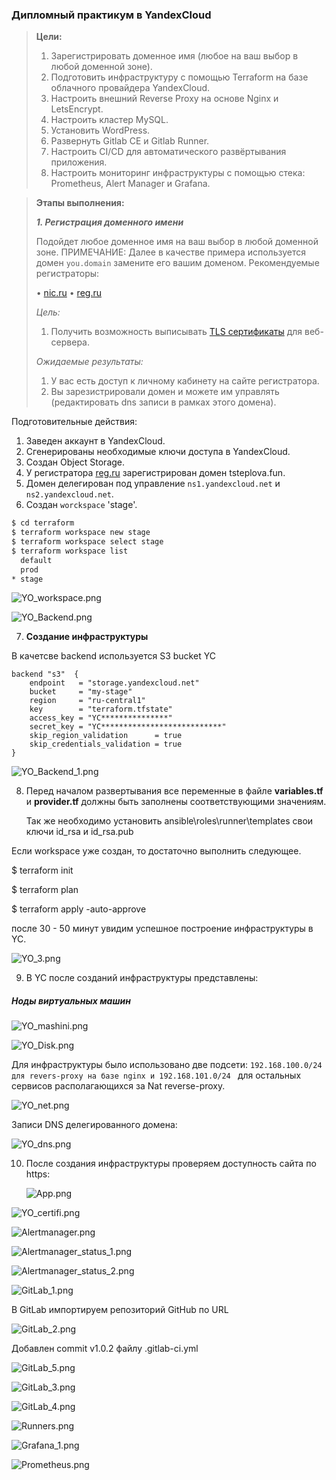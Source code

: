 ### **Дипломный практикум в YandexCloud**

> **Цели:**
>
> 1. Зарегистрировать доменное имя (любое на ваш выбор в любой доменной зоне).
> 2. Подготовить инфраструктуру с помощью Terraform на базе облачного провайдера YandexCloud.
> 3. Настроить внешний Reverse Proxy на основе Nginx и LetsEncrypt.
> 4. Настроить кластер MySQL.
> 5. Установить WordPress.
> 6. Развернуть Gitlab CE и Gitlab Runner.
> 7. Настроить CI/CD для автоматического развёртывания приложения.
> 8. Настроить мониторинг инфраструктуры с помощью стека: Prometheus, Alert Manager и Grafana.

> **Этапы выполнения:**
>
> ***1. Регистрация доменного имени***
>
> Подойдет любое доменное имя на ваш выбор в любой доменной зоне.
>  ПРИМЕЧАНИЕ: Далее в качестве примера используется домен `you.domain` замените его вашим доменом.
>  Рекомендуемые регистраторы:
>
> •	[nic.ru](https://www.nic.ru)
>  •	[reg.ru](https://www.reg.ru)
>
> *Цель:*
>
> 1. Получить возможность выписывать [TLS сертификаты](https://letsencrypt.org) для веб-сервера.
>
> *Ожидаемые результаты:*
>
> 1. У вас есть доступ к личному кабинету на сайте регистратора.
> 2. Вы зарезистрировали домен и можете им управлять (редактировать dns записи в рамках этого домена).

Подготовительные действия:

1. Заведен аккаунт в YandexCloud.
2. Сгенерированы необходимые ключи доступа в YandexCloud.
3. Создан Object Storage.
4. У регистратора [reg.ru](https://reg.ru) зарегистрирован домен tsteplova.fun.
5. Домен делегирован под управление `ns1.yandexcloud.net` и `ns2.yandexcloud.net`.
6. Создан `worckspace` 'stage'.

```bash
$ cd terraform
$ terraform workspace new stage
$ terraform workspace select stage
$ terraform workspace list
  default
  prod
* stage
```

![YO_workspace.png](https://github.com/tsteplova/devops-netology/blob/fix/Diploma/png/YO_workspace.png?raw=true)

![YO_Backend.png](https://github.com/tsteplova/devops-netology/blob/fix/Diploma/png/YO_Backend.png?raw=true)

7. **Создание инфраструктуры**

В качетсве backend используется S3 bucket YC

```
backend "s3"  {
    endpoint   = "storage.yandexcloud.net"
    bucket     = "my-stage"
    region     = "ru-central1"
    key        = "terraform.tfstate"
    access_key = "YC***************"
    secret_key = "YC***************************"
    skip_region_validation      = true
    skip_credentials_validation = true
}
```

![YO_Backend_1.png](https://github.com/tsteplova/devops-netology/blob/fix/Diploma/png/YO_Backend_1.png?raw=true)

8. Перед началом развертывания все переменные в файле **variables.tf**  и **provider.tf** должны быть заполнены соответствующими значениям.

   Так же необходимо установить  ansible\roles\runner\templates свои ключи id_rsa и id_rsa.pub

Если workspace уже создан, то достаточно выполнить следующее.

$ terraform init

$ terraform plan

$ terraform apply -auto-approve

после 30 - 50 минут увидим успешное построение инфраструктуры в YC.

![YO_3.png](https://github.com/tsteplova/devops-netology/blob/fix/Diploma/png/YO_3.png?raw=true)

9. В YC после созданий инфраструктуры представлены:

##### Ноды виртуальных машин

![YO_mashini.png](https://github.com/tsteplova/devops-netology/blob/fix/Diploma/png/YO_mashini.png?raw=true)

![YO_Disk.png](https://github.com/tsteplova/devops-netology/blob/fix/Diploma/png/YO_Disk.png?raw=true)

Для инфраструктуры было использовано две подсети: `192.168.100.0/24  для revers-proxy на базе nginx и 192.168.101.0/24 `  для остальных сервисов располагающихся за Nat reverse-proxy.

![YO_net.png](https://github.com/tsteplova/devops-netology/blob/fix/Diploma/png/YO_net.png?raw=true)

Записи DNS делегированного домена:

![YO_dns.png](https://github.com/tsteplova/devops-netology/blob/fix/Diploma/png/YO_dns.png?raw=true)

10. После создания инфраструктуры проверяем доступность сайта по https:

    ![App.png](https://github.com/tsteplova/devops-netology/blob/fix/Diploma/png/App.png?raw=true)

![YO_certifi.png](https://github.com/tsteplova/devops-netology/blob/fix/Diploma/png/YO_certifi.png?raw=true)

![Alertmanager.png](https://github.com/tsteplova/devops-netology/blob/fix/Diploma/png/Alertmanager.png?raw=true)

![Alertmanager_status_1.png](https://github.com/tsteplova/devops-netology/blob/fix/Diploma/png/Alertmanager_status_1.png?raw=true)

![Alertmanager_status_2.png](https://github.com/tsteplova/devops-netology/blob/fix/Diploma/png/Alertmanager_status_2.png?raw=true)

![GitLab_1.png](https://github.com/tsteplova/devops-netology/blob/fix/Diploma/png/GitLab_1.png?raw=true)

В GitLab импортируем репозиторий GitHub по URL

![GitLab_2.png](https://github.com/tsteplova/devops-netology/blob/fix/Diploma/png/GitLab_2.png?raw=true)

Добавлен commit v1.0.2 файлу .gitlab-ci.yml

![GitLab_5.png](https://github.com/tsteplova/devops-netology/blob/fix/Diploma/png/GitLab_5.png?raw=true)

![GitLab_3.png](https://github.com/tsteplova/devops-netology/blob/fix/Diploma/png/GitLab_3.png?raw=true)

![GitLab_4.png](https://github.com/tsteplova/devops-netology/blob/fix/Diploma/png/GitLab_4.png?raw=true)

![Runners.png](https://github.com/tsteplova/devops-netology/blob/fix/Diploma/png/Runners.png?raw=true)





![Grafana_1.png](https://github.com/tsteplova/devops-netology/blob/fix/Diploma/png/Grafana_1.png?raw=true)

![Prometheus.png](https://github.com/tsteplova/devops-netology/blob/fix/Diploma/png/Prometheus.png?raw=true)
